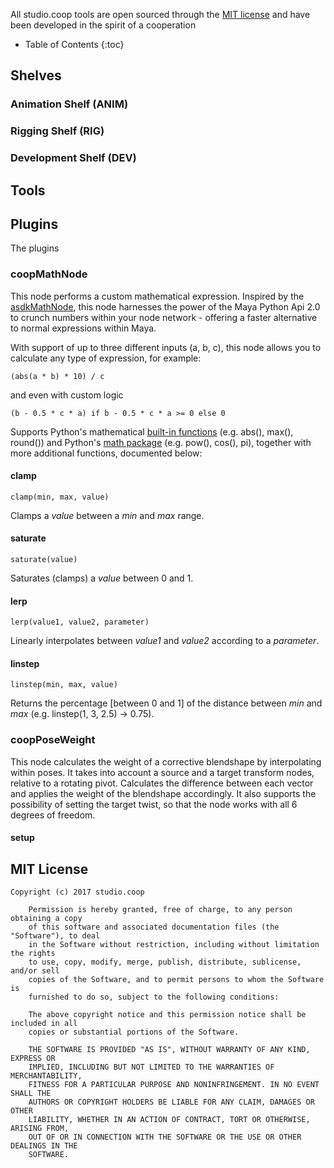 All studio.coop tools are open sourced through the [MIT license](#MIT-License) and have been developed in the spirit of a cooperation

* Table of Contents
{:toc}

## Shelves

### Animation Shelf (ANIM)

### Rigging Shelf (RIG)

### Development Shelf (DEV)

## Tools

## Plugins
The plugins

### coopMathNode
This node performs a custom mathematical expression. Inspired by the [asdkMathNode](https://apps.autodesk.com/MAYA/en/Detail/Index?id=212304226072872821&appLang=en&os=Win64), this node harnesses the power of the Maya Python Api 2.0 to crunch numbers within your node network - offering a faster alternative to normal expressions within Maya.

With support of up to three different inputs (a, b, c), this node allows you to calculate any type of expression, for example:

`(abs(a * b) * 10) / c`

and even with custom logic

`(b - 0.5 * c * a) if b - 0.5 * c * a >= 0 else 0`

Supports Python's mathematical [built-in functions](https://docs.python.org/2/library/functions.html) (e.g. abs(), max(), round()) and Python's [math package](https://docs.python.org/2/library/math.html) (e.g. pow(), cos(), pi), together with more additional functions, documented below:

#### clamp
`clamp(min, max, value)`

Clamps a _value_ between a _min_ and _max_ range.

#### saturate
`saturate(value)`

Saturates (clamps) a _value_ between 0 and 1.

#### lerp
`lerp(value1, value2, parameter)`

Linearly interpolates between _value1_ and _value2_ according to a _parameter_.

#### linstep
`linstep(min, max, value)`

Returns the percentage [between 0 and 1] of the distance between _min_ and _max_ (e.g. linstep(1, 3, 2.5) -> 0.75).

### coopPoseWeight
This node calculates the weight of a corrective blendshape by interpolating within poses. It takes into account a source and a target transform nodes, relative to a rotating pivot. Calculates the  difference between each vector and applies the weight of the blendshape accordingly. It also supports the possibility of setting the target twist, so that the node works with all 6 degrees of freedom.

#### setup



## MIT License

```
Copyright (c) 2017 studio.coop

    Permission is hereby granted, free of charge, to any person obtaining a copy
    of this software and associated documentation files (the "Software"), to deal
    in the Software without restriction, including without limitation the rights
    to use, copy, modify, merge, publish, distribute, sublicense, and/or sell
    copies of the Software, and to permit persons to whom the Software is
    furnished to do so, subject to the following conditions:

    The above copyright notice and this permission notice shall be included in all
    copies or substantial portions of the Software.

    THE SOFTWARE IS PROVIDED "AS IS", WITHOUT WARRANTY OF ANY KIND, EXPRESS OR
    IMPLIED, INCLUDING BUT NOT LIMITED TO THE WARRANTIES OF MERCHANTABILITY,
    FITNESS FOR A PARTICULAR PURPOSE AND NONINFRINGEMENT. IN NO EVENT SHALL THE
    AUTHORS OR COPYRIGHT HOLDERS BE LIABLE FOR ANY CLAIM, DAMAGES OR OTHER
    LIABILITY, WHETHER IN AN ACTION OF CONTRACT, TORT OR OTHERWISE, ARISING FROM,
    OUT OF OR IN CONNECTION WITH THE SOFTWARE OR THE USE OR OTHER DEALINGS IN THE
    SOFTWARE.
```
